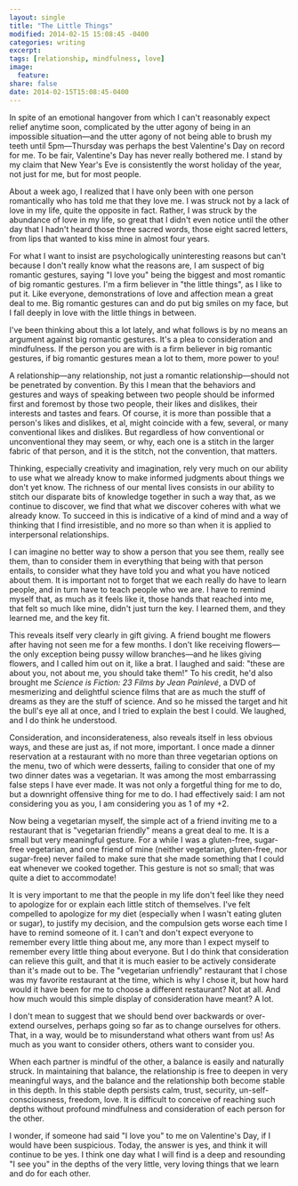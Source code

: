 ```yaml
---
layout: single
title: "The Little Things"
modified: 2014-02-15 15:08:45 -0400
categories: writing
excerpt:
tags: [relationship, mindfulness, love]
image:
  feature:
share: false
date: 2014-02-15T15:08:45-0400
---
```

In spite of an emotional hangover from which I can't reasonably expect relief anytime soon, complicated by the utter agony of being in an impossible situation—and the utter agony of not being able to brush my teeth until 5pm—Thursday was perhaps the best Valentine's Day on record for me. To be fair, Valentine's Day has never really bothered me. I stand by my claim that New Year's Eve is consistently the worst holiday of the year, not just for me, but for most people.

About a week ago, I realized that I have only been with one person romantically who has told me that they love me. I was struck not by a lack of love in my life, quite the opposite in fact. Rather, I was struck by the abundance of love in my life, so great that I didn't even notice until the other day that I hadn't heard those three sacred words, those eight sacred letters, from lips that wanted to kiss mine in almost four years.

For what I want to insist are psychologically uninteresting reasons but can't because I don't really know what the reasons are, I am suspect of big romantic gestures, saying "I love you" being the biggest and most romantic of big romantic gestures. I'm a firm believer in "the little things", as I like to put it. Like everyone, demonstrations of love and affection mean a great deal to me. Big romantic gestures can and do put big smiles on my face, but I fall deeply in love with the little things in between.

I've been thinking about this a lot lately, and what follows is by no means an argument against big romantic gestures. It's a plea to consideration and mindfulness. If the person you are with is a firm believer in big romantic gestures, if big romantic gestures mean a lot to them, more power to you!

A relationship—any relationship, not just a romantic relationship—should not be penetrated by convention. By this I mean that the behaviors and gestures and ways of speaking between two people should be informed first and foremost by those two people, their likes and dislikes, their interests and tastes and fears. Of course, it is more than possible that a person's likes and dislikes, et al, might coincide with a few, several, or many conventional likes and dislikes. But regardless of how conventional or unconventional they may seem, or why, each one is a stitch in the larger fabric of that person, and it is the stitch, not the convention, that matters.

Thinking, especially creativity and imagination, rely very much on our ability to use what we already know to make informed judgments about things we don't yet know. The richness of our mental lives consists in our ability to stitch our disparate bits of knowledge together in such a way that, as we continue to discover, we find that what we discover coheres with what we already know. To succeed in this is indicative of a kind of mind and a way of thinking that I find irresistible, and no more so than when it is applied to interpersonal relationships.

I can imagine no better way to show a person that you see them, really see them, than to consider them in everything that being with that person entails, to consider what they have told you and what you have noticed about them. It is important not to forget that we each really do have to learn people, and in turn have to teach people who we are. I have to remind myself that, as much as it feels like it, those hands that reached into me, that felt so much like mine, didn't just turn the key. I learned them, and they learned me, and the key fit.

This reveals itself very clearly in gift giving. A friend bought me flowers after having not seen me for a few months. I don't like receiving flowers—the only exception being pussy willow branches—and he likes giving flowers, and I called him out on it, like a brat. I laughed and said: "these are about you, not about me, you should take them!" To his credit, he'd also brought me _Science is Fiction: 23 Films by Jean Painlevé_, a DVD of mesmerizing and delightful science films that are as much the stuff of dreams as they are the stuff of science. And so he missed the target and hit the bull's eye all at once, and I tried to explain the best I could. We laughed, and I do think he understood.

Consideration, and inconsiderateness, also reveals itself in less obvious ways, and these are just as, if not more, important. I once made a dinner reservation at a restaurant with no more than three vegetarian options on the menu, two of which were desserts, failing to consider that one of my two dinner dates was a vegetarian. It was among the most embarrassing false steps I have ever made. It was not only a forgetful thing for me to do, but a downright offensive thing for me to do. I had effectively said: I am not considering you as you, I am considering you as 1 of my +2.

Now being a vegetarian myself, the simple act of a friend inviting me to a restaurant that is "vegetarian friendly" means a great deal to me. It is a small but very meaningful gesture. For a while I was a gluten-free, sugar-free vegetarian, and one friend of mine (neither vegetarian, gluten-free, nor sugar-free) never failed to make sure that she made something that I could eat whenever we cooked together. This gesture is not so small; that was quite a diet to accommodate!

It is very important to me that the people in my life don't feel like they need to apologize for or explain each little stitch of themselves. I've felt compelled to apologize for my diet (especially when I wasn't eating gluten or sugar), to justify my decision, and the compulsion gets worse each time I have to remind someone of it. I can't and don't expect everyone to remember every little thing about me, any more than I expect myself to remember every little thing about everyone. But I do think that consideration can relieve this guilt, and that it is much easier to be actively considerate than it's made out to be. The "vegetarian unfriendly" restaurant that I chose was my favorite restaurant at the time, which is why I chose it, but how hard would it have been for me to choose a different restaurant? Not at all. And how much would this simple display of consideration have meant? A lot.

I don't mean to suggest that we should bend over backwards or over-extend ourselves, perhaps going so far as to change ourselves for others. That, in a way, would be to misunderstand what others want from us! As much as you want to consider others, others want to consider you.

When each partner is mindful of the other, a balance is easily and naturally struck. In maintaining that balance, the relationship is free to deepen in very meaningful ways, and the balance and the relationship both become stable in this depth. In this stable depth persists calm, trust, security, un-self-consciousness, freedom, love. It is difficult to conceive of reaching such depths without profound mindfulness and consideration of each person for the other.

I wonder, if someone had said "I love you" to me on Valentine's Day, if I would have been suspicious. Today, the answer is yes, and think it will continue to be yes. I think one day what I will find is a deep and resounding "I see you" in the depths of the very little, very loving things that we learn and do for each other.

